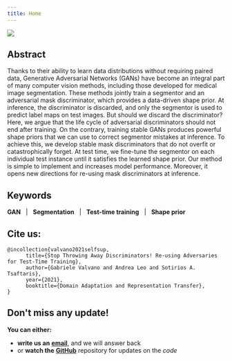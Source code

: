 ```yaml
---
title: Home
---
```


<img src="{{site.baseurl}}/images/banner.png">

## Abstract

[comment]: <> (<img align="right" src="https://github.com/vios-s/adversarial-test-time-training/blob/master/method.pdf" width=100>)

Thanks to their ability to learn data distributions without requiring paired data, Generative Adversarial Networks (GANs) have become an integral part of many computer vision methods, including those developed for medical image segmentation. These methods jointly train a segmentor and an adversarial mask discriminator, which provides a data-driven shape prior. At inference, the discriminator is discarded, and only the segmentor is used to predict label maps on test images. But should we discard the discriminator? Here, we argue that the life cycle of adversarial discriminators should not end after training. On the contrary, training stable GANs produces powerful shape priors that we can use to correct segmentor mistakes at inference. To achieve this, we develop stable mask discriminators that do not overfit or catastrophically forget. At test time, we fine-tune the segmentor on each individual test instance until it satisfies the learned shape prior. Our method is simple to implement and increases model performance. Moreover, it opens new directions for re-using mask discriminators at inference. 

## Keywords
**GAN** &nbsp; | &nbsp;
**Segmentation** &nbsp; | &nbsp;
**Test-time training** &nbsp; | &nbsp;
**Shape prior** &nbsp;

## Cite us:
```
@incollection{valvano2021selfsup,
      title={Stop Throwing Away Discriminators! Re-using Adversaries for Test-Time Training}, 
      author={Gabriele Valvano and Andrea Leo and Sotirios A. Tsaftaris},
      year={2021},
      booktitle={Domain Adaptation and Representation Transfer},
}

```

## Don't miss any update!
**You can either:**
 - **write us an** [**email**](https://vios-s.github.io/adversarial-test-time-training/contacts), and we will answer back
 - or **watch the** [**GitHub**](https://github.com/gvalvano/adversarial-test-time-trainingg) repository for updates on the *code*


